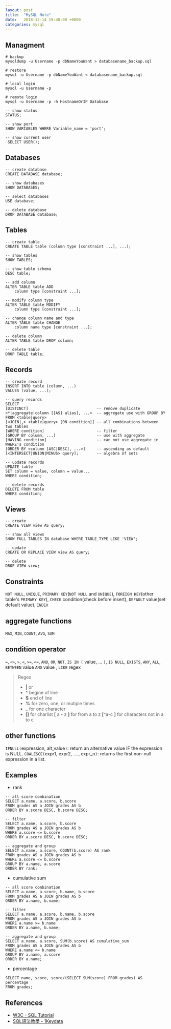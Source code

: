 ```yaml
---
layout: post
title:  "MySQL Note"
date:   2018-12-14 19:48:00 +0800
categories: mysql 
---
```

## Managment
```
# backup
mysqldump -u Username -p dbNameYouWant > databasename_backup.sql 

# restore
mysql -u Username -p dbNameYouWant < databasename_backup.sql

# local login
mysql -u Username -p

# remote login 
mysql -u Username -p -h HostnameOrIP Database
```
```
-- show status
STATUS;

-- show port
SHOW VARIABLES WHERE Variable_name = 'port';

-- show current user
 SELECT USER(); 
```

## Databases
```
-- create database
CREATE DATABASE database;

-- show databases
SHOW DATABASES;

-- select databases
USE database;

-- delete database
DROP DATABASE database;
```
## Tables
```
-- create table
CREATE TABLE table (column type [constraint ...], ...);

-- show tables
SHOW TABLES;

-- show table schema
DESC table;

-- add column
ALTER TABLE table ADD 
    column type [constraint ...];

-- modify column type
ALTER TABLE table MODIFY 
    column type [constraint ...];

-- change column name and type
ALTER TABLE table CHANGE 
    column name type [constraint ...];

-- delete column
ALTER TABLE table DROP column;

-- delete table
DROP TABLE table;
```

## Records
```
-- create record
INSERT INTO table (column, ...)
VALUES (value, ...);

-- query records
SELECT 
[DISTINCT]                              -- remove duplicate
<*|aggregate|column [[AS] alias], ...>  -- aggregate use with GROUP BY
FROM <table|query>
[<JOIN|,> <table|query> [ON condition]] -- all combinations between two tables
[WHERE condition]                       -- filter
[GROUP BY column, ...]                  -- use with aggregate
[HAVING condition]                      -- can not use aggregate in WHERE's condition
[ORDER BY <column [ASC|DESC], ...>]     -- ascending as default
[<INTERSECT|UNION|MINUS> query];        -- algebra of sets

-- update records
UPDATE table
SET column = value, column = value...
WHERE condition;

-- delete records
DELETE FROM table
WHERE condition;
```

## Views
```
-- create
CREATE VIEW view AS query;

-- show all views
SHOW FULL TABLES IN database WHERE TABLE_TYPE LIKE 'VIEW';

-- update 
CREATE OR REPLACE VIEW view AS query;

-- delete
DROP VIEW view;
```

## Constraints
`NOT NULL`,
`UNIQUE`,
`PRIMARY KEY`(`NOT NULL` and `UNIQUE`),
`FOREIGN KEY`(other table's `PRIMARY KEY`),
`CHECK` condition(check before insert),
`DEFAULT` value(set default value),
`INDEX`

## aggregate functions
`MAX`, `MIN`, `COUNT`, `AVG`, `SUM`

## condition operator
`=`, `<>`, `>`, `<`, `>=`, `<=`, `AND`, `OR`, `NOT`, `IS IN (` value, ... `)`, `IS NULL`, `EXISTS`, `ANY`, `ALL`, `BETWEEN` value `AND` value , `LIKE` regex
>Regex
>- **\|** or
>- **^** begine of line
>- **$** end of line
>- **%** for zero, one, or mutiple times
>- **_** for one character
>- **[]** for charlist
>**[** a **-** z **]** for from a to z
>**[**^a-c **]** for characters not in a to c

## other functions
`IFNULL(`expression, alt_value`)`: return an alternative value IF the expression is NULL.
`COALESCE(`expr1, expr2, ...., expr_n`)`: returns the first non-null expression in a list.



## Examples
- rank

```
-- all score combination
SELECT a.name, a.score, b.score
FROM grades AS a JOIN grades AS b 
ORDER BY a.score DESC, b.score DESC;

-- filter
SELECT a.name, a.score, b.score 
FROM grades AS a JOIN grades AS b 
WHERE a.score <= b.score 
ORDER BY a.score DESC, b.score DESC;

-- aggregate and group
SELECT a.name, a.score, COUNT(b.score) AS rank
FROM grades AS a JOIN grades AS b 
WHERE a.score <= b.score 
GROUP BY a.name, a.score 
ORDER BY rank;
```
- cumulative sum

```
-- all score combination
SELECT a.name, a.score, b.name, b.score 
FROM grades AS a JOIN grades AS b 
ORDER BY a.name, b.name;

-- filter 
SELECT a.name, a.score, b.name, b.score
FROM grades AS a JOIN grades AS b
WHERE a.name >= b.name 
ORDER BY a.name, b.name;

-- aggregate and group
SELECT a.name, a.score, SUM(b.score) AS cumulative_sum 
FROM grades AS a JOIN grades AS b 
WHERE a.name <= b.name 
GROUP BY a.name, a.score 
ORDER BY a.name;
```
- percentage

```
SELECT name, score, score/(SELECT SUM(score) FROM grades) AS percentage 
FROM grades;
```

## References
- [W3C - SQL Tutorial](https://www.w3schools.com/sql/default.asp)
- [SQL語法教學 - 1Keydata](https://www.1keydata.com/tw/sql/sql.html)
